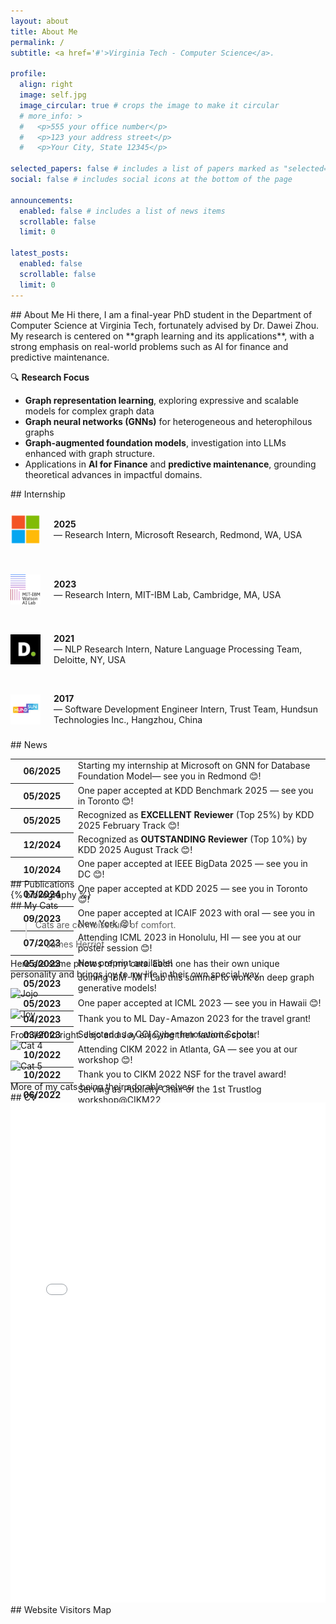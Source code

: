 ```yaml
---
layout: about
title: About Me
permalink: /
subtitle: <a href='#'>Virginia Tech - Computer Science</a>.

profile:
  align: right
  image: self.jpg
  image_circular: true # crops the image to make it circular
  # more_info: >
  #   <p>555 your office number</p>
  #   <p>123 your address street</p>
  #   <p>Your City, State 12345</p>

selected_papers: false # includes a list of papers marked as "selected={true}"
social: false # includes social icons at the bottom of the page

announcements:
  enabled: false # includes a list of news items
  scrollable: false
  limit: 0

latest_posts:
  enabled: false
  scrollable: false
  limit: 0
---
```


<div id="about"></div>
## About Me
Hi there, I am a final-year PhD student in the Department of Computer Science at Virginia Tech, fortunately advised by Dr. Dawei Zhou. My research is centered on **graph learning and its applications**, with a strong emphasis on real-world problems such as AI for finance and predictive maintenance.

🔍 **Research Focus**

- **Graph representation learning**, exploring expressive and scalable models for complex graph data
- **Graph neural networks (GNNs)** for heterogeneous and heterophilous graphs
- **Graph-augmented foundation models**, investigation into LLMs enhanced with graph structure.
- Applications in **AI for Finance** and **predictive maintenance**, grounding theoretical advances in impactful domains.

<div id="internship"></div>
## Internship

<div class="row">
  <div class="col-md-12 mb-3" style="display: flex; align-items: center; gap: 1.5em; padding: 16px 0; min-height: 64px;">
    <img src="./assets/img/logos/microsoft.png" alt="Microsoft" style="height:48px; width:auto; padding: 4px 0;">
    <div style="display: flex; flex-direction: column; justify-content: center;">
      <strong>2025</strong> — Research Intern, Microsoft Research, Redmond, WA, USA
    </div>
  </div>
  <div class="col-md-12 mb-3" style="display: flex; align-items: center; gap: 1.5em; padding: 16px 0; min-height: 64px;">
    <img src="./assets/img/logos/ibm.png" alt="MIT-IBM Lab" style="height:48px; width:auto; padding: 4px 0;">
    <div style="display: flex; flex-direction: column; justify-content: center;">
      <strong>2023</strong> — Research Intern, MIT-IBM Lab, Cambridge, MA, USA
    </div>
  </div>
  <div class="col-md-12 mb-3" style="display: flex; align-items: center; gap: 1.5em; padding: 16px 0; min-height: 64px;">
    <img src="./assets/img/logos/deloitte.png" alt="Deloitte" style="height:48px; width:auto; padding: 4px 0;">
    <div style="display: flex; flex-direction: column; justify-content: center;">
      <strong>2021</strong> — NLP Research Intern, Nature Language Processing Team, Deloitte, NY, USA
    </div>
  </div>
  <div class="col-md-12 mb-3" style="display: flex; align-items: center; gap: 1.5em; padding: 16px 0; min-height: 64px;">
    <img src="./assets/img/logos/hundsun.png" alt="Hundsun Technologies" style="height:48px; width:auto; padding: 4px 0;">
    <div style="display: flex; flex-direction: column; justify-content: center;">
      <strong>2017</strong> — Software Development Engineer Intern, Trust Team, Hundsun Technologies Inc., Hangzhou, China
    </div>
  </div>
</div>

<div id="news"></div>
## News
<div class="news">
  <div class="table-responsive" style="max-height: 20vw">
    <table class="table table-sm table-borderless">
      <tr>
        <th scope="row" style="width: 20%">06/2025</th>
        <td>Starting my internship at Microsoft on GNN for Database Foundation Model— see you in Redmond 😊!</td>
      </tr>
      <tr>
        <th scope="row" style="width: 20%">05/2025</th>
        <td>One paper accepted at KDD Benchmark 2025 — see you in Toronto 😊!</td>
      </tr>
      <tr>
        <th scope="row" style="width: 20%">05/2025</th>
        <td>Recognized as <strong>EXCELLENT Reviewer</strong> (<span class="top-percent">Top 25%</span>) by KDD 2025 February Track 😊!</td>
      </tr>
      <tr>
        <th scope="row" style="width: 20%">12/2024</th>
        <td>Recognized as <strong>OUTSTANDING Reviewer</strong> (<span class="top-percent">Top 10%</span>) by KDD 2025 August Track 😊!</td>
      </tr>
      <tr>
        <th scope="row" style="width: 20%">10/2024</th>
        <td>One paper accepted at IEEE BigData 2025 — see you in DC 😊!</td>
      </tr>
      <tr>
        <th scope="row" style="width: 20%">07/2024</th>
        <td>One paper accepted at KDD 2025 — see you in Toronto 😊!</td>
      </tr>
      <tr>
        <th scope="row" style="width: 20%">09/2023</th>
        <td>One paper accepted at ICAIF 2023 with oral — see you in New York 😊!</td>
      </tr>
      <tr>
        <th scope="row" style="width: 20%">07/2023</th>
        <td>Attending ICML 2023 in Honolulu, HI — see you at our poster session 😊!</td>
      </tr>
      <tr>
        <th scope="row" style="width: 20%">05/2023</th>
        <td>New preprint available!</td>
      </tr>
      <tr>
        <th scope="row" style="width: 20%">05/2023</th>
        <td>Joining IBM-MIT Lab this summer to work on deep graph generative models!</td>
      </tr>
      <tr>
        <th scope="row" style="width: 20%">05/2023</th>
        <td>One paper accepted at ICML 2023 — see you in Hawaii 😊!</td>
      </tr>
      <tr>
        <th scope="row" style="width: 20%">04/2023</th>
        <td>Thank you to ML Day-Amazon 2023 for the travel grant!</td>
      </tr>
      <tr>
        <th scope="row" style="width: 20%">03/2023</th>
        <td>Selected as a CCI Cyber Innovation Scholar!</td>
      </tr>
      <tr>
        <th scope="row" style="width: 20%">10/2022</th>
        <td>Attending CIKM 2022 in Atlanta, GA — see you at our workshop 😊!</td>
      </tr>
      <tr>
        <th scope="row" style="width: 20%">10/2022</th>
        <td>Thank you to CIKM 2022 NSF for the travel award!</td>
      </tr>
      <tr>
        <th scope="row" style="width: 20%">06/2022</th>
        <td>Serving as Publicity Chair of the 1st Trustlog workshop@CIKM22</td>
      </tr>
      <tr>
        <th scope="row" style="width: 20%">05/2022</th>
        <td>My website is alive! 🎉</td>
      </tr>
      <tr>
        <th scope="row" style="width: 20%">04/2022</th>
        <td>One paper accepted at Findings of NAACL 2022 — see you in Seattle 😊!</td>
      </tr>
    </table>
  </div>
</div>

<div id="publications"></div>
## Publications
<div class="publications">
{% bibliography %}
</div>

<div id="cats"></div>
## My Cats

> Cats are connoisseurs of comfort.
>
> -- James Herriot

Here are some photos of my cats. Each one has their own unique personality and brings joy to my life in their own special way.

<div class="row">
  <div class="col-sm mt-3 mt-md-0">
    <img src="{{ '/assets/img/cats/jojo.jpg' | relative_url }}" alt="Jojo" class="img-fluid rounded z-depth-1" style="width: 400px; height: 266px; object-fit: cover; margin-bottom: 1rem;">
  </div>
  <div class="col-sm mt-3 mt-md-0">
    <img src="{{ '/assets/img/cats/joy.jpg' | relative_url }}" alt="Joy" class="img-fluid rounded z-depth-1" style="width: 400px; height: 266px; object-fit: cover; margin-bottom: 1rem;">
  </div>
</div>

<div class="caption">
  From left to right: Jojo and Joy enjoying their favorite spots.
</div>

<div class="row">
  <div class="col-sm mt-3 mt-md-0">
    <img src="{{ '/assets/img/cats/1.jpg' | relative_url }}" alt="Cat 4" class="img-fluid rounded z-depth-1" style="width: 400px; height: 266px; object-fit: cover; margin-bottom: 1rem;">
  </div>
  <div class="col-sm mt-3 mt-md-0">
    <img src="{{ '/assets/img/cats/2.jpg' | relative_url }}" alt="Cat 5" class="img-fluid rounded z-depth-1" style="width: 400px; height: 266px; object-fit: cover; margin-bottom: 1rem;">
  </div>
</div>

<div class="caption">
  More of my cats being their adorable selves.
</div>

<div id="cv"></div>
## CV
<div class="cv">
  <div class="card mt-3">
    <div class="card-body">
      <iframe src="{{ '/assets/pdf/cv.pdf' | relative_url }}" width="100%" height="800px" style="border: none;">
        <p>Your browser does not support PDFs. 
          <a href="{{ '/assets/pdf/cv.pdf' | relative_url }}">Download the PDF</a> instead.
        </p>
      </iframe>
    </div>
  </div>
</div>

<div id="visitors"></div>
## Website Visitors Map

<!-- Mapmyvisitors Widget BEGIN -->
<script type="text/javascript" id="mapmyvisitors" src="//mapmyvisitors.com/map.js?d=oDYSsGlQS3Ozmpt9A1tmVGUazl680ppRGgpmjQVzkr8&cl=ffffff&w=a"></script>
<!-- Mapmyvisitors Widget END -->

<script>
document.addEventListener('scroll', function() {
  const progress = document.getElementById('progress');
  if (!progress) return;
  const scrollTop = window.scrollY || document.documentElement.scrollTop;
  const docHeight = document.documentElement.scrollHeight - document.documentElement.clientHeight;
  const percent = docHeight > 0 ? (scrollTop / docHeight) : 0;
  progress.value = percent;
});
</script>
